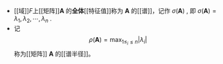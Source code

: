 - [[域]]$F$上[[矩阵]]$\boldsymbol{A}$ 的**全体**[[特征值]]称为 $\boldsymbol{A}$ 的[[谱]]，记作 $\sigma(\boldsymbol A)$ , 即 $\sigma(\boldsymbol A)={\lambda_1,\lambda_2,\cdots,\lambda_n}$ .
- 记
  $$
  \rho(\boldsymbol A)=\max_{1\leq_i\le n}|\lambda_i|
  $$
  称为[[矩阵]] $\boldsymbol A$ 的[[谱半径]]。